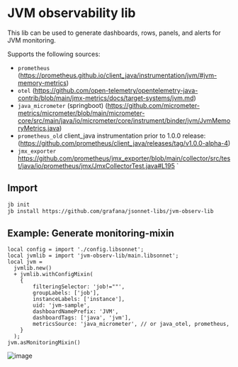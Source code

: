 # JVM observability lib

This lib can be used to generate dashboards, rows, panels, and alerts for JVM monitoring.

Supports the following sources:

- `prometheus` (https://prometheus.github.io/client_java/instrumentation/jvm/#jvm-memory-metrics)
- `otel` (https://github.com/open-telemetry/opentelemetry-java-contrib/blob/main/jmx-metrics/docs/target-systems/jvm.md)
- `java_micrometer` (springboot) (https://github.com/micrometer-metrics/micrometer/blob/main/micrometer-core/src/main/java/io/micrometer/core/instrument/binder/jvm/JvmMemoryMetrics.java)
- `prometheus_old` client_java instrumentation prior to 1.0.0 release: (https://github.com/prometheus/client_java/releases/tag/v1.0.0-alpha-4)
- `jmx_exporter` https://github.com/prometheus/jmx_exporter/blob/main/collector/src/test/java/io/prometheus/jmx/JmxCollectorTest.java#L195
`
## Import

```sh
jb init
jb install https://github.com/grafana/jsonnet-libs/jvm-observ-lib
```

## Example: Generate monitoring-mixin

```
local config = import './config.libsonnet';
local jvmlib = import 'jvm-observ-lib/main.libsonnet';
local jvm =
  jvmlib.new()
  + jvmlib.withConfigMixin(
    {
        filteringSelector: 'job!=""',
        groupLabels: ['job'],
        instanceLabels: ['instance'],
        uid: 'jvm-sample',
        dashboardNamePrefix: 'JVM',
        dashboardTags: ['java', 'jvm'],
        metricsSource: 'java_micrometer', // or java_otel, prometheus,
    }
  );
jvm.asMonitoringMixin()
```

![image](https://github.com/grafana/jsonnet-libs/assets/14870891/c5fb3763-66a1-478e-ade9-5cb3aaff81bb)